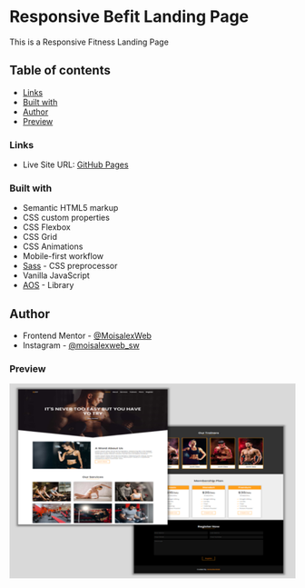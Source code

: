 # Responsive Befit Landing Page

This is a Responsive Fitness Landing Page


## Table of contents

- [Links](#links)
- [Built with](#built-with)
- [Author](#author)
- [Preview](#preview)


### Links

- Live Site URL: [GitHub Pages](https://moisalexweb.github.io/befit-landingpage/)

### Built with

- Semantic HTML5 markup
- CSS custom properties
- CSS Flexbox
- CSS Grid
- CSS Animations
- Mobile-first workflow
- [Sass](https://sass-lang.com/) - CSS preprocessor
- Vanilla JavaScript
- [AOS](https://michalsnik.github.io/aos/) - Library


## Author

- Frontend Mentor - [@MoisalexWeb](https://www.frontendmentor.io/profile/MoisalexWeb)
- Instagram - [@moisalexweb_sw](https://www.instagram.com/moisalexweb_sw/)

### Preview

![fitness Landing Page](/preview.png)
